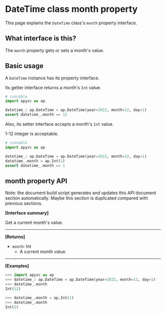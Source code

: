 # DateTime class month property

This page explains the `DateTime` class's `month` property interface.

## What interface is this?

The `month` property gets or sets a month's value.

## Basic usage

A `DateTime` instance has its property interface.

Its getter interface returns a month's `Int` value.

```py
# runnable
import apysc as ap

datetime_: ap.DateTime = ap.DateTime(year=2022, month=12, day=1)
assert datetime_.month == 12
```

Also, its setter interface accepts a month's `Int` value.

1-12 integer is acceptable.

```py
# runnable
import apysc as ap

datetime_: ap.DateTime = ap.DateTime(year=2022, month=12, day=1)
datetime_.month = ap.Int(1)
assert datetime_.month == 1
```

## month property API

<!-- Docstring: apysc._time.datetime_.DateTime.month -->

<span class="inconspicuous-txt">Note: the document build script generates and updates this API document section automatically. Maybe this section is duplicated compared with previous sections.</span>

**[Interface summary]**

Get a current month's value.<hr>

**[Returns]**

- `month`: Int
  - A current month value.

<hr>

**[Examples]**

```py
>>> import apysc as ap
>>> datetime_: ap.DateTime = ap.DateTime(year=2022, month=12, day=1)
>>> datetime_.month
Int(12)

>>> datetime_.month = ap.Int(1)
>>> datetime_.month
Int(1)
```